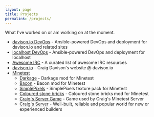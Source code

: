 ```yaml
---
layout: page
title: Projects
permalink: /projects/
---
```


What I've worked on or am working on at the moment.

- [davison.io DevOps](/davison.io-devops/) - Ansible-powered DevOps and deployment for davison.io and related sites
- [localhost DevOps](/localhost-devops/) - Ansible-powered DevOps and deployment for localhost
- [Awesome IRC](/awesome-irc/) - A curated list of awesome IRC resources
- [davison.io](/davison.io/) - Craig Davison's website @ davison.io
- [Minetest](/minetest/)
  - [Darkage](/minetest/darkage/) - Darkage mod for Minetest
  - [Bacon](/minetest/bacon/) - Bacon mod for Minetest
  - [SimplePixels](/minetest/simplepixels/) - SimplePixels texture pack for Minetest
  - [Coloured stone bricks](/minetest/colouredstonebricks/) - Coloured stone bricks mod for Minetest
  - [Craig's Server Game](/minetest/craig-server_game/) - Game used by Craig's Minetest Server
  - [Craig's Server](/minetest/craig-server/) - Well-built, reliable and popular world for new or experienced builders
